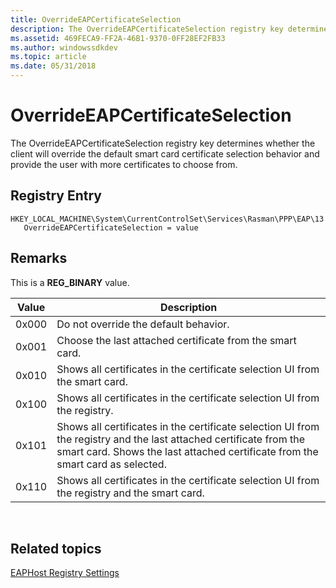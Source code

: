 ```yaml
---
title: OverrideEAPCertificateSelection
description: The OverrideEAPCertificateSelection registry key determines whether the client will override the default smart card certificate selection behavior and provide the user with more certificates to choose from.
ms.assetid: 469FECA9-FF2A-46B1-9370-0FF28EF2FB33
ms.author: windowssdkdev
ms.topic: article
ms.date: 05/31/2018
---
```


# OverrideEAPCertificateSelection

The OverrideEAPCertificateSelection registry key determines whether the client will override the default smart card certificate selection behavior and provide the user with more certificates to choose from.

## Registry Entry

```
HKEY_LOCAL_MACHINE\System\CurrentControlSet\Services\Rasman\PPP\EAP\13
   OverrideEAPCertificateSelection = value
```

## Remarks

This is a **REG\_BINARY** value.



| Value | Description                                                                                                                                                                                          |
|-------|------------------------------------------------------------------------------------------------------------------------------------------------------------------------------------------------------|
| 0x000 | Do not override the default behavior.                                                                                                                                                                |
| 0x001 | Choose the last attached certificate from the smart card.                                                                                                                                            |
| 0x010 | Shows all certificates in the certificate selection UI from the smart card.                                                                                                                          |
| 0x100 | Shows all certificates in the certificate selection UI from the registry.                                                                                                                            |
| 0x101 | Shows all certificates in the certificate selection UI from the registry and the last attached certificate from the smart card. Shows the last attached certificate from the smart card as selected. |
| 0x110 | Shows all certificates in the certificate selection UI from the registry and the smart card.                                                                                                         |



 

## Related topics

<dl> <dt>

[EAPHost Registry Settings](eaphost-registry-settings.md)
</dt> </dl>

 

 




